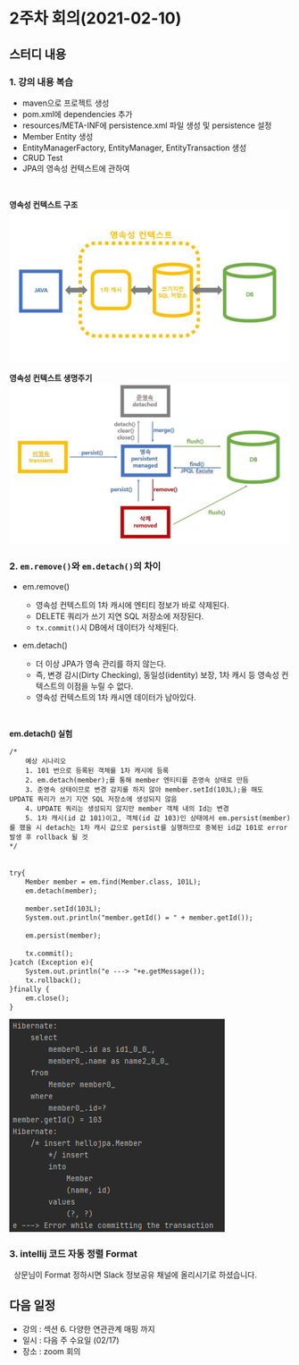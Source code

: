 # 2주차 회의(2021-02-10)

## 스터디 내용

### 1. 강의 내용 복습

 - maven으로 프로젝트 생성
 - pom.xml에 dependencies 추가
 - resources/META-INF에 persistence.xml 파일 생성 및 persistence 설정
 - Member Entity 생성
 - EntityManagerFactory, EntityManager, EntityTransaction 생성
 - CRUD Test
 - JPA의 영속성 컨텍스트에 관하여

<br>

**영속성 컨텍스트 구조**  
![영속성 컨텍스트 구조](./images/구조.JPG)

**영속성 컨텍스트 생명주기**  
![영속성 컨텍스트 생명주기](./images/생명주기.JPG)

### 2. `em.remove()`와 `em.detach()`의 차이

- em.remove()  
    - 영속성 컨텍스트의 1차 캐시에 엔티티 정보가 바로 삭제된다.
    - DELETE 쿼리가 쓰기 지연 SQL 저장소에 저장된다.
    - `tx.commit()`시 DB에서 데이터가 삭제된다.

- em.detach()
    - 더 이상 JPA가 영속 관리를 하지 않는다.
    - 즉, 변경 감시(Dirty Checking), 동일성(identity) 보장, 1차 캐시 등 영속성 컨텍스트의 이점을 누릴 수 없다.
    - 영속성 컨텍스트의 1차 캐시엔 데이터가 남아있다.

<br>

**em.detach() 실험**

```
/* 
    예상 시나리오
    1. 101 번으로 등록된 객체를 1차 캐시에 등록
    2. em.detach(member);를 통해 member 엔티티를 준영속 상태로 만듬
    3. 준영속 상태이므로 변경 감지를 하지 않아 member.setId(103L);을 해도 UPDATE 쿼리가 쓰기 지연 SQL 저장소에 생성되지 않음
    4. UPDATE 쿼리는 생성되지 않지만 member 객체 내의 Id는 변경
    5. 1차 캐시(id 값 101)이고, 객체(id 값 103)인 상태에서 em.persist(member)를 했을 시 detach는 1차 캐시 값으로 persist를 실행하므로 중복된 id값 101로 error 발생 후 rollback 될 것
*/


try{
    Member member = em.find(Member.class, 101L);
    em.detach(member);

    member.setId(103L);
    System.out.println("member.getId() = " + member.getId());

    em.persist(member);

    tx.commit();
}catch (Exception e){
    System.out.println("e ---> "+e.getMessage());
    tx.rollback();
}finally {
    em.close();
}
```

![detach 예제 결과](./images/detach_result.PNG)

### 3. intellij 코드 자동 정렬 Format

&nbsp; 상문님이 Format 정하시면 Slack 정보공유 채널에 올리시기로 하셨습니다.


## 다음 일정

- 강의 : 섹션 6. 다양한 연관관계 매핑 까지
- 일시 : 다음 주 수요일 (02/17)
- 장소 : zoom 회의